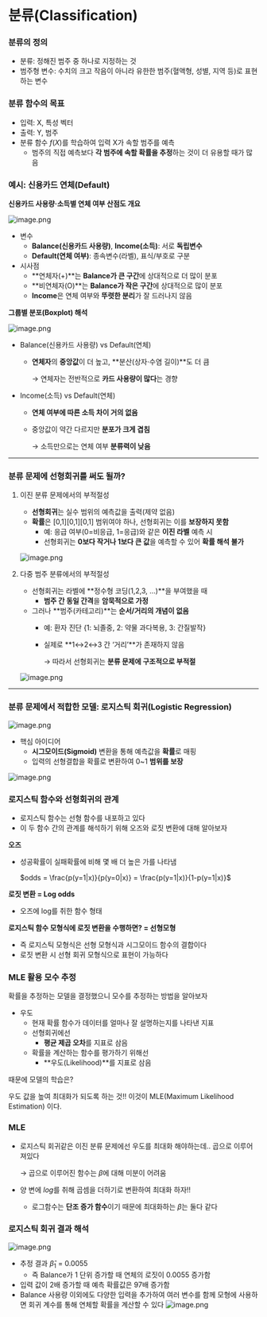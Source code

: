 # 분류(Classification)

### 분류의 정의

- 분류: 정해진 범주 중 하나로 지정하는 것
- 범주형 변수: 수치의 크고 작음이 아니라 유한한 범주(혈액형, 성별, 지역 등)로 표현하는 변수

### 분류 함수의 목표

- 입력: X, 특성 벡터
- 출력: Y, 범주
- 분류 함수 $f(X)$를 학습하여 입력 X가 속할 범주를 예측
    - 범주의 직접 예측보다 **각 범주에 속할 확률을 추정**하는 것이 더 유용할 때가 많음

### 예시: 신용카드 연체(Default)

**신용카드 사용량·소득별 연체 여부 산점도 개요**

![image.png](./image1.png)

- 변수
    - **Balance(신용카드 사용량)**, **Income(소득)**: 서로 **독립변수**
    - **Default(연체 여부)**: 종속변수(라벨), 표식/부호로 구분
- 시사점
    - **연체자(+)**는 **Balance가 큰 구간**에 상대적으로 더 많이 분포
    - **비연체자(O)**는 **Balance가 작은 구간**에 상대적으로 많이 분포
    - **Income**은 연체 여부와 **뚜렷한 분리**가 잘 드러나지 않음

**그룹별 분포(Boxplot) 해석**

![image.png](./image2.png)

- Balance(신용카드 사용량) vs Default(연체)
    - **연체자**의 **중앙값**이 더 높고, **분산(상자·수염 길이)**도 더 큼
        
        → 연체자는 전반적으로 **카드 사용량이 많다**는 경향
        
- Income(소득) vs Default(연체)
    - **연체 여부에 따른 소득 차이 거의 없음**
    - 중앙값이 약간 다르지만 **분포가 크게 겹침**
        
        → 소득만으로는 연체 여부 **분류력이 낮음**
        

---

### 분류 문제에 선형회귀를 써도 될까?

1. 이진 분류 문제에서의 부적절성
    - **선형회귀**는 실수 범위의 예측값을 출력(제약 없음)
    - **확률**은 [0,1][0,1][0,1] 범위여야 하나, 선형회귀는 이를 **보장하지 못함**
        - 예: 응급 여부(0=비응급, 1=응급)와 같은 **이진 라벨** 예측 시
        - 선형회귀는 **0보다 작거나 1보다 큰 값**을 예측할 수 있어 **확률 해석 불가**
    
    ![image.png](./image3.png)
    
2. 다중 범주 분류에서의 부적절성
    - 선형회귀는 라벨에 **정수형 코딩(1,2,3, …)**을 부여했을 때
        - **범주 간 동일 간격**을 **암묵적으로 가정**
    - 그러나 **범주(카테고리)**는 **순서/거리의 개념이 없음**
        - 예: 환자 진단 {1: 뇌졸중, 2: 약물 과다복용, 3: 간질발작}
        - 실제로 **1↔2↔3 간 ‘거리’**가 존재하지 않음
            
            → 따라서 선형회귀는 **분류 문제에 구조적으로 부적절**
            
    
    ![image.png](./image4.png)
    

---

### 분류 문제에서 적합한 모델: 로지스틱 회귀(Logistic Regression)

![image.png](./image5.png)

- 핵심 아이디어
    - **시그모이드(Sigmoid)** 변환을 통해 예측값을 **확률**로 매핑
    - 입력의 선형결합을 확률로 변환하여 0~1 **범위를 보장**

![image.png](./image6.png)

### 로지스틱 함수와 선형회귀의 관계

- 로지스틱 함수는 선형 함수를 내포하고 있다
- 이 두 함수 간의 관계를 해석하기 위해 오즈와 로짓 변환에 대해 알아보자

**오즈**

- 성공확률이 실패확률에 비해 몇 배 더 높은 가를 나타냄
    
    $odds = \frac{p(y=1|x)}{p(y=0|x)} = \frac{p(y=1|x)}{1-p(y=1|x)}$
    

**로짓 변환 = Log odds**

- 오즈에 log를 취한 함수 형태

**로지스틱 함수 모형식에 로짓 변환을 수행하면? = 선형모형**

- 즉 로지스틱 모형식은 선형 모형식과 시그모이드 함수의 결합이다
- 로짓 변환 시 선형 회귀 모형식으로 표현이 가능하다

### MLE 활용 모수 추정

확률을 추정하는 모델을 결정했으니 모수를 추정하는 방법을 알아보자

- 우도
    - 현재 확률 함수가 데이터를 얼마나 잘 설명하는지를 나타낸 지표
    - 선형회귀에선
        - **평균 제곱 오차**를 지표로 삼음
    - 확률을 계산하는 함수를 평가하기 위해선
        - **우도(Likelihood)**를 지표로 삼음

때문에 모델의 학습은? 

우도 값을 높여 최대화가 되도록 하는 것!! 이것이 MLE(Maximum Likelihood Estimation) 이다. 

### MLE

- 로지스틱 회귀같은 이진 분류 문제에선 우도를 최대화 해야하는데.. 곱으로 이루어져있다
    
    → 곱으로 이루어진 함수는 $\beta$에 대해 미분이 어려움
    
- 양 변에 $log$를 취해 곱셈을 더하기로 변환하여 최대화 하자!!
    - 로그함수는 **단조 증가 함수**이기 때문에 최대화하는 $\beta$는 둘다 같다

### 로지스틱 회귀 결과 해석

![image.png](./image7.png)

- 추정 결과 $\hat{\beta}_1$ = 0.0055
    - 즉 Balance가 1 단위 증가할 때 연체의 로짓이 0.0055 증가함
- 입력 값이 2배 증가할 때 예측 확률값은 97배 증가함
- Balance 사용량 이외에도 다양한 입력을 추가하여 여러 변수를 함께 모형에 사용하면 회귀 계수를 통해 연체할 확률을 계산할 수 있다
![image.png](./image8.png)